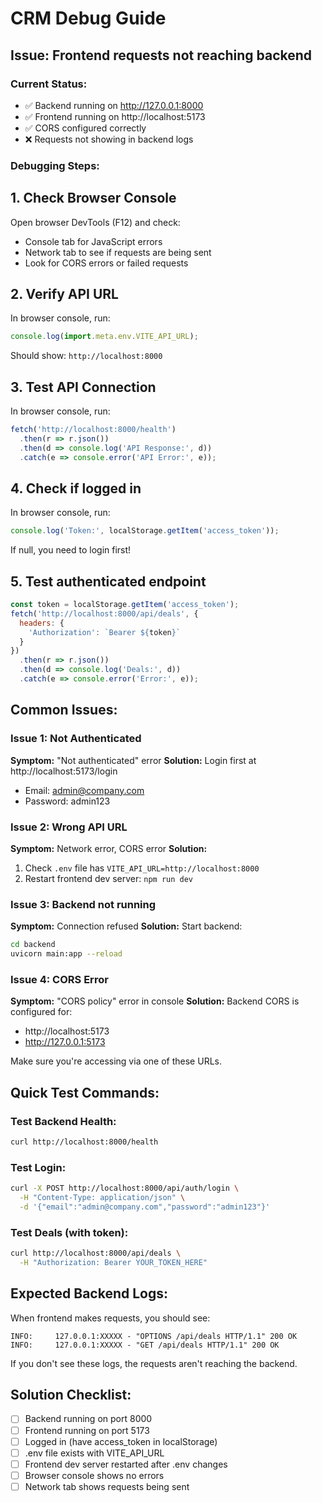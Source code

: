 # CRM Debug Guide

## Issue: Frontend requests not reaching backend

### Current Status:
- ✅ Backend running on http://127.0.0.1:8000
- ✅ Frontend running on http://localhost:5173
- ✅ CORS configured correctly
- ❌ Requests not showing in backend logs

### Debugging Steps:

## 1. Check Browser Console
Open browser DevTools (F12) and check:
- Console tab for JavaScript errors
- Network tab to see if requests are being sent
- Look for CORS errors or failed requests

## 2. Verify API URL
In browser console, run:
```javascript
console.log(import.meta.env.VITE_API_URL);
```
Should show: `http://localhost:8000`

## 3. Test API Connection
In browser console, run:
```javascript
fetch('http://localhost:8000/health')
  .then(r => r.json())
  .then(d => console.log('API Response:', d))
  .catch(e => console.error('API Error:', e));
```

## 4. Check if logged in
In browser console, run:
```javascript
console.log('Token:', localStorage.getItem('access_token'));
```

If null, you need to login first!

## 5. Test authenticated endpoint
```javascript
const token = localStorage.getItem('access_token');
fetch('http://localhost:8000/api/deals', {
  headers: {
    'Authorization': `Bearer ${token}`
  }
})
  .then(r => r.json())
  .then(d => console.log('Deals:', d))
  .catch(e => console.error('Error:', e));
```

## Common Issues:

### Issue 1: Not Authenticated
**Symptom:** "Not authenticated" error
**Solution:** Login first at http://localhost:5173/login
- Email: admin@company.com
- Password: admin123

### Issue 2: Wrong API URL
**Symptom:** Network error, CORS error
**Solution:** 
1. Check `.env` file has `VITE_API_URL=http://localhost:8000`
2. Restart frontend dev server: `npm run dev`

### Issue 3: Backend not running
**Symptom:** Connection refused
**Solution:** Start backend:
```bash
cd backend
uvicorn main:app --reload
```

### Issue 4: CORS Error
**Symptom:** "CORS policy" error in console
**Solution:** Backend CORS is configured for:
- http://localhost:5173
- http://127.0.0.1:5173

Make sure you're accessing via one of these URLs.

## Quick Test Commands:

### Test Backend Health:
```bash
curl http://localhost:8000/health
```

### Test Login:
```bash
curl -X POST http://localhost:8000/api/auth/login \
  -H "Content-Type: application/json" \
  -d '{"email":"admin@company.com","password":"admin123"}'
```

### Test Deals (with token):
```bash
curl http://localhost:8000/api/deals \
  -H "Authorization: Bearer YOUR_TOKEN_HERE"
```

## Expected Backend Logs:

When frontend makes requests, you should see:
```
INFO:     127.0.0.1:XXXXX - "OPTIONS /api/deals HTTP/1.1" 200 OK
INFO:     127.0.0.1:XXXXX - "GET /api/deals HTTP/1.1" 200 OK
```

If you don't see these logs, the requests aren't reaching the backend.

## Solution Checklist:

- [ ] Backend running on port 8000
- [ ] Frontend running on port 5173
- [ ] Logged in (have access_token in localStorage)
- [ ] .env file exists with VITE_API_URL
- [ ] Frontend dev server restarted after .env changes
- [ ] Browser console shows no errors
- [ ] Network tab shows requests being sent
